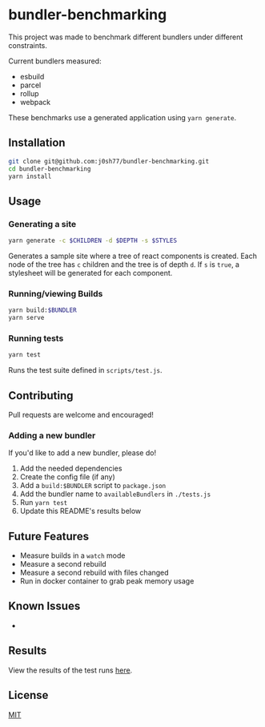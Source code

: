 # bundler-benchmarking

This project was made to benchmark different bundlers under different constraints.

Current bundlers measured:
- esbuild
- parcel
- rollup
- webpack

These benchmarks use a generated application using `yarn generate`. 


## Installation

```bash
git clone git@github.com:j0sh77/bundler-benchmarking.git
cd bundler-benchmarking
yarn install
```

## Usage

### Generating a site

```bash
yarn generate -c $CHILDREN -d $DEPTH -s $STYLES
```

Generates a sample site where a tree of react components is created. 
Each node of the tree has `c` children and the tree is of depth `d`.
If `s` is `true`, a stylesheet will be generated for each component.

### Running/viewing Builds

```bash
yarn build:$BUNDLER
yarn serve
```

### Running tests

```bash
yarn test
```

Runs the test suite defined in `scripts/test.js`.

## Contributing

Pull requests are welcome and encouraged!


### Adding a new bundler

If you'd like to add a new bundler, please do! 

1. Add the needed dependencies
2. Create the config file (if any)
3. Add a `build:$BUNDLER` script to `package.json`
4. Add the bundler name to `availableBundlers` in `./tests.js`
5. Run `yarn test`
6. Update this README's results below


## Future Features

- Measure builds in a `watch` mode
- Measure a second rebuild
- Measure a second rebuild with files changed
- Run in docker container to grab peak memory usage


## Known Issues

- 


## Results

View the results of the test runs [here](https://github.com/j0sh77/bundler-benchmarking/tree/main/results).

## License
[MIT](https://choosealicense.com/licenses/mit/)